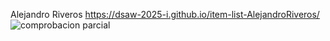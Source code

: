 Alejandro Riveros
https://dsaw-2025-i.github.io/item-list-AlejandroRiveros/
![comprobacion parcial](https://github.com/user-attachments/assets/db6b41c8-3062-4ecd-a0fa-72e986cab559)
